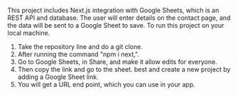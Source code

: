 This project includes Next.js integration with Google Sheets, which is an REST API and database. The user will enter details on the contact page, and the data will be sent to a Google Sheet to save.
To run this project on your local machine.
1. Take the repository line and do a git clone.
2. After running the command "npm i next,".
3. Go to Google Sheets, in Share, and make it allow edits for everyone.
4. Then copy the link and go to the sheet. best and create a new project by adding a Google Sheet link.
5. You will get a URL end point, which you can use in your app.
